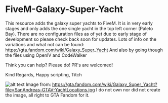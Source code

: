 # FiveM-Galaxy-Super-Yacht

This resource adds the galaxy super yachts to FiveM. It is in very early stages and only adds the one single yacht in the top left corner (Paleto Bay). There are no configuration files as of yet due to early stage of development so please check back soon for updates. 
Lots of info on the variations and what not can be found: https://gta.fandom.com/wiki/Galaxy_Super_Yacht
And also by going though the files using OpenIV and CodeWalker

Think you can help? Please do! PR's are welcomed!

Kind Regards, Happy scripting, Titch


![alt text](https://vignette.wikia.nocookie.net/gtawiki/images/a/ab/SanAndreas-GTAV-YachtLocations.jpg/revision/latest/scale-to-width-down/1000?cb=20160726175555 "")
Image from: https://gta.fandom.com/wiki/Galaxy_Super_Yacht?file=SanAndreas-GTAV-YachtLocations.jpg I do not own nor did not create the image, all right to GTA Fandom for it.
